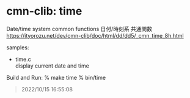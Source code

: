 cmn-clib: time
===============


Date/time system common functions
日付/時刻系 共通関数 
https://ityorozu.net/dev/cmn-clib/doc/html/dd/dd5/_cmn_time_8h.html  

samples:  
- time.c  
display current date and time

Build and Run:
% make time
% bin/time
>  2022/10/15 16:55:08 

